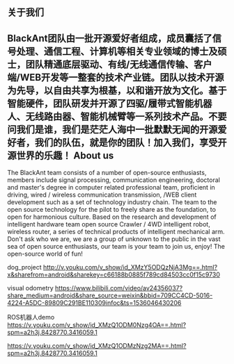 关于我们
---
BlackAnt团队由一批开源爱好者组成，成员囊括了信号处理、通信工程、计算机等相关专业领域的博士及硕士，团队精通底层驱动、有线/无线通信传输、客户端/WEB开发等一整套的技术产业链。团队以技术开源为先导，以自由共享为根基，以和谐开放为文化。基于智能硬件，团队研发并开源了四驱/履带式智能机器人、无线路由器、智能机械臂等一系列技术产品。不要问我们是谁，我们是茫茫人海中一批默默无闻的开源爱好者，我们的队伍，就是你的团队！加入我们，享受开源世界的乐趣！
About us
---
The BlackAnt team consists of a number of open-source enthusiasts, members include signal processing, communication engineering, doctoral and master's degree in computer related professional team, proficient in driving, wired / wireless communication transmission, /WEB client development such as a set of technology industry chain. The team to the open source technology for the pilot to freely share as the foundation, to open for harmonious culture. Based on the research and development of intelligent hardware team open source Crawler / 4WD intelligent robot, wireless router, a series of technical products of intelligent mechanical arm. Don't ask who we are, we are a group of unknown to the public in the vast sea of open source enthusiasts, our team is your team to join us, enjoy! The open-source world of fun!

dog_project 
http://v.youku.com/v_show/id_XMzY5ODQzNjA3Mg==.html?x&sharefrom=android&sharekey=c66188b0885f789cd84503cc0f15c9730

visual odometry
https://www.bilibili.com/video/av24356037?share_medium=android&share_source=weixin&bbid=709CC4CD-5016-4224-A5DC-89809C291BE110309infoc&ts=1536046430206



ROS机器人demo
https://v.youku.com/v_show/id_XMzQ1ODM0Nzg4OA==.html?spm=a2h3j.8428770.3416059.1

https://v.youku.com/v_show/id_XMzQ1ODMzNzg2MA==.html?spm=a2h3j.8428770.3416059.1
